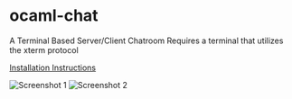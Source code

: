 # ocaml-chat
A Terminal Based Server/Client Chatroom
Requires a terminal that utilizes the xterm protocol

[Installation Instructions](INSTALL.md)

![Screenshot 1](https://i.gyazo.com/4dbdfafdeb3c6037318d2b256875e61f.png)
![Screenshot 2](https://i.gyazo.com/dc44715f0aa2c0cbb2d5eb2e7968ae65.png)
